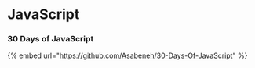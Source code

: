 # JavaScript

### 30 Days of JavaScript

{% embed url="https://github.com/Asabeneh/30-Days-Of-JavaScript" %}
